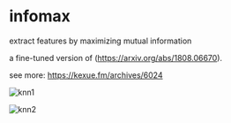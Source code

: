 # infomax
extract features by maximizing mutual information


a fine-tuned version of (https://arxiv.org/abs/1808.06670).

see more: https://kexue.fm/archives/6024


![knn1](https://kexue.fm/usr/uploads/2018/10/1623425049.png)

![knn2](https://kexue.fm/usr/uploads/2018/10/1899771582.png)

